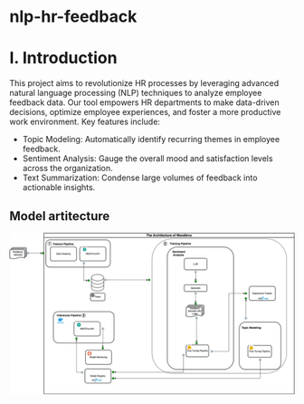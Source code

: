 # nlp-hr-feedback

# I. Introduction
This project aims to revolutionize HR processes by leveraging advanced natural language processing (NLP) techniques to analyze employee feedback data. Our tool empowers HR departments to make data-driven decisions, optimize employee experiences, and foster a more productive work environment.
Key features include:
- Topic Modeling: Automatically identify recurring themes in employee feedback.
- Sentiment Analysis: Gauge the overall mood and satisfaction levels across the organization.
- Text Summarization: Condense large volumes of feedback into actionable insights.

## Model artitecture
![Alt text](./archive/Moodlens-Architecture.png)
